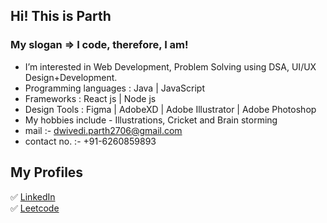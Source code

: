 ## Hi! This is Parth

### My slogan => I code, therefore, I am!

-  I’m interested in Web Development, Problem Solving using DSA, UI/UX Design+Development.
-  Programming languages : Java | JavaScript
-  Frameworks : React js | Node js
-  Design Tools : Figma | AdobeXD | Adobe Illustrator | Adobe Photoshop
-  My hobbies include - Illustrations, Cricket and Brain storming
-  mail :- dwivedi.parth2706@gmail.com
-  contact no. :- +91-6260859893

## My Profiles
✅  [LinkedIn](www.linkedin.com/in/parthdwivedi2706) <br>
✅  [Leetcode](https://leetcode.com/parthdwivedy2706/)


